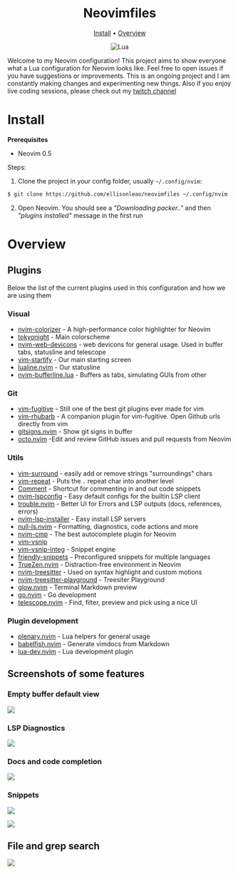 <h1 align="center">Neovimfiles</h1>

<div align="center">
  <a href="https://github.com/ellisonleao/neovimfiles/#install">Install</a>
  <span> • </span>
  <a href="https://github.com/ellisonleao/neovimfiles/#overview">Overview</a>
  <p></p>
</div>

<div align="center">
	
![Lua](https://img.shields.io/badge/Made%20with%20Lua-blueviolet.svg?style=for-the-badge&logo=lua)

</div>

Welcome to my Neovim configuration! This project aims to show everyone what a Lua configuration for Neovim looks like.
Feel free to open issues if you have suggestions or improvements. This is an ongoing project and I am constantly making
changes and experimenting new things. Also if you enjoy live coding sessions, please check out my [twitch channel](https://twitch.tv/ellisonleao)

# Install

**Prerequisites**

- Neovim 0.5

Steps:

1. Clone the project in your config folder, usually `~/.config/nvim`:

```bash
$ git clone https://github.com/ellisonleao/neovimfiles ~/.config/nvim
```

2. Open Neovim. You should see a _"Downloading packer.."_ and then _"plugins installed"_ message in the first run

# Overview

## Plugins

Below the list of the current plugins used in this configuration and how we are using them

### Visual

- [nvim-colorizer](https://github.com/norcalli/nvim-colorizer.lua) - A high-performance color highlighter for Neovim
- [tokyonight](https://github.com/folke/tokyonight.nvim) - Main colorscheme
- [nvim-web-devicons](https://github.com/kyazdani42/nvim-web-devicons) - web devicons for general usage. Used in buffer tabs, statusline and telescope
- [vim-startify](https://github.com/mhinz/vim-startify) - Our main starting screen
- [lualine.nvim](https://github.com/shadmansaleh/lualine.nvim) - Our statusline
- [nvim-bufferline.lua](https://github.com/akinsho/nvim-bufferline.lua) - Buffers as tabs, simulating GUIs from other

### Git

- [vim-fugitive](https://github.com/tpope/vim-fugitive) - Still one of the best git plugins ever made for vim
- [vim-rhubarb](https://github.com/tpope/vim-rhubarb) - A companion plugin for vim-fugitive. Open Github urls directly from vim
- [gitsigns.nvim](https://github.com/lewis6991/gitsigns.nvim) - Show git signs in buffer
- [octo.nvim](https://github.com/pwntester/octo.nvim) -Edit and review GitHub issues and pull requests from Neovim

### Utils

- [vim-surround](https://github.com/tpope/vim-surround) - easily add or remove strings "surroundings" chars
- [vim-repeat](https://github.com/tpope/vim-repeat) - Puts the `.` repeat char into another level
- [Comment](https://github.com/numToStr/Comment.nvim) - Shortcut for commenting in and out code snippets
- [nvim-lspconfig](https://github.com/neovim/nvim-lspconfig) - Easy default configs for the builtin LSP client
- [trouble.nvim](https://github.com/folke/trouble.nvim) - Better UI for Errors and LSP outputs (docs, references, errors)
- [nvim-lsp-installer](https://github.com/williamboman/nvim-lsp-installer) - Easy install LSP servers
- [null-ls.nvim](https://github.com/jose-elias-alvarez/null-ls.nvim) - Formatting, diagnostics, code actions and more
- [nvim-cmp](https://github.com/hrsh7th/nvim-cmp) - The best autocomplete plugin for Neovim
- [vim-vsnip](https://github.com/hrsh7th/vim-vsnip)
- [vim-vsnip-integ](https://github.com/hrsh7th/vim-vsnip-integ) - Snippet engine
- [friendly-snippets](https://github.com/rafamadriz/friendly-snippets) - Preconfigured snippets for multiple languages
- [TrueZen.nvim](https://github.com/Pocco81/TrueZen.nvim) - Distraction-free environment in Neovim
- [nvim-treesitter](https://github.com/nvim-treesitter/nvim-treesitter) - Used on syntax highlight and custom motions
- [nvim-treesitter-playground](https://github.com/nvim-treesitter/playground) - Treesiter Playground
- [glow.nvim](https://github.com/ellisonleao/glow.nvim) - Terminal Markdown preview
- [go.nvim](https://github.com/ellisonleao/go.nvim) - Go development
- [telescope.nvim](https://github.com/nvim-lua/telescope.nvim) - Find, filter, preview and pick using a nice UI

### Plugin development

- [plenary.nvim](https://github.com/nvim-lua/plenary.nvim) - Lua helpers for general usage
- [babelfish.nvim](https://github.com/mjlbach/babelfish.nvim) - Generate vimdocs from Markdown
- [lua-dev.nvim](https://github.com/folke/lua-dev.nvim) - Lua development plugin

## Screenshots of some features

### Empty buffer default view

![](https://i.postimg.cc/PJkyR7XT/01-start.png)

### LSP Diagnostics

![](https://i.postimg.cc/0jvg4QCk/02-lsp-diagnostics.gif)

### Docs and code completion

![](https://i.postimg.cc/vBF9pFx8/03-docs-completion.gif)

### Snippets

![](https://i.postimg.cc/6qhq3T6q/04-snippets.gif)

![](https://i.postimg.cc/0yP3Djkx/05-snippets.gif)

## File and grep search

![](https://i.postimg.cc/prgm43dY/06-find-filter.gif)
